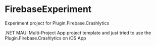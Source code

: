 # FirebaseExperiment
 Experiment project for Plugin.Firebase.Crashlytics

 .NET MAUI Multi-Project App project template and just tried to use the Plugin.Firebase.Crashlytics on iOS App

